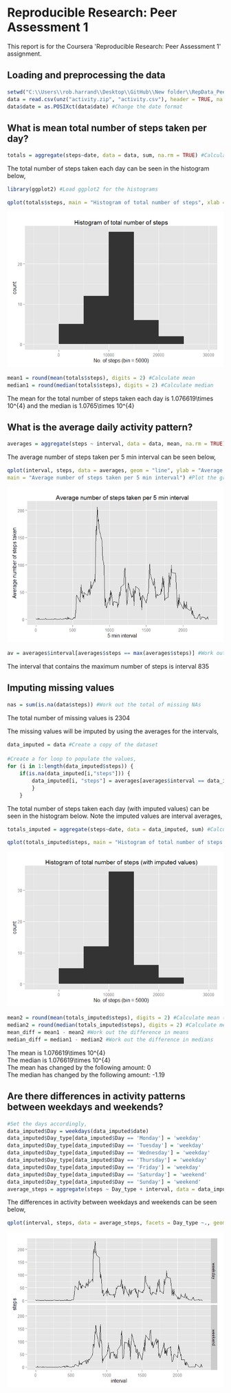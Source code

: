 # Reproducible Research: Peer Assessment 1

This report is for the Coursera 'Reproducible Research: Peer Assessment 1' assignment.

## Loading and preprocessing the data

```r
setwd("C:\\Users\\rob.harrand\\Desktop\\GitHub\\New folder\\RepData_PeerAssessment1") #Set the working directory
data = read.csv(unz("activity.zip", "activity.csv"), header = TRUE, na.strings = "NA") #Read in the data
data$date = as.POSIXct(data$date) #Change the date format
```

## What is mean total number of steps taken per day?


```r
totals = aggregate(steps~date, data = data, sum, na.rm = TRUE) #Calculate values for histogram
```

The total number of steps taken each day can be seen in the histogram below,


```r
library(ggplot2) #Load ggplot2 for the histograms
```


```r
qplot(totals$steps, main = "Histogram of total number of steps", xlab = "No. of steps (bin = 5000)", bin = 5000) #Plot the histogram
```

![](PA1_template_files/figure-html/unnamed-chunk-4-1.png) 


```r
mean1 = round(mean(totals$steps), digits = 2) #Calculate mean
median1 = round(median(totals$steps), digits = 2) #Calculate median
```

The mean for the total number of steps taken each day is 1.076619\times 10^{4} and the median is 1.0765\times 10^{4}


## What is the average daily activity pattern?


```r
averages = aggregate(steps ~ interval, data = data, mean, na.rm = TRUE) #Calculate averages
```

The average number of steps taken per 5 min interval can be seen below,


```r
qplot(interval, steps, data = averages, geom = "line", ylab = "Average number of steps taken", xlab = "5 min interval",
main = "Average number of steps taken per 5 min interval") #Plot the graph
```

![](PA1_template_files/figure-html/unnamed-chunk-7-1.png) 


```r
av = averages$interval[averages$steps == max(averages$steps)] #Work out which interval has the maximum number
```

The interval that contains the maximum number of steps is interval 835


## Imputing missing values


```r
nas = sum(is.na(data$steps)) #Work out the total of missing NAs
```

The total number of missing values is 2304

The missing values will be imputed by using the averages for the intervals,


```r
data_imputed = data #Create a copy of the dataset

#Create a for loop to populate the values,
for (i in 1:length(data_imputed$steps)) {
    if(is.na(data_imputed[i,"steps"])) {
        data_imputed[i, "steps"] = averages[averages$interval == data_imputed[i, "interval"], "steps"]
        }
    }
```

The total number of steps taken each day (with imputed values) can be seen in the histogram below. Note the imputed values are interval averages,



```r
totals_imputed = aggregate(steps~date, data = data_imputed, sum) #Calculate values for histogram
```


```r
qplot(totals_imputed$steps, main = "Histogram of total number of steps (with imputed values)", xlab = "No. of steps (bin = 5000)", bin = 5000) #Plot the histogram
```

![](PA1_template_files/figure-html/unnamed-chunk-12-1.png) 


```r
mean2 = round(mean(totals_imputed$steps), digits = 2) #Calculate mean (with imputed values)
median2 = round(median(totals_imputed$steps), digits = 2) #Calculate median (with imputed values)
mean_diff = mean1 - mean2 #Work out the difference in means
median_diff = median1 - median2 #Work out the difference in medians
```

The mean is 1.076619\times 10^{4}  
The median is 1.076619\times 10^{4}  
The mean has changed by the following amount: 0  
The median has changed by the following amount: -1.19

## Are there differences in activity patterns between weekdays and weekends?


```r
#Set the days accordingly,
data_imputed$Day = weekdays(data_imputed$date)
data_imputed$Day_type[data_imputed$Day == 'Monday'] = 'weekday'
data_imputed$Day_type[data_imputed$Day == 'Tuesday'] = 'weekday'
data_imputed$Day_type[data_imputed$Day == 'Wednesday'] = 'weekday'
data_imputed$Day_type[data_imputed$Day == 'Thursday'] = 'weekday'
data_imputed$Day_type[data_imputed$Day == 'Friday'] = 'weekday'
data_imputed$Day_type[data_imputed$Day == 'Saturday'] = 'weekend'
data_imputed$Day_type[data_imputed$Day == 'Sunday'] = 'weekend'
average_steps = aggregate(steps ~ Day_type + interval, data = data_imputed, mean)
```

The differences in activity between weekdays and weekends can be seen below,


```r
qplot(interval, steps, data = average_steps, facets = Day_type ~., geom = "line") #Plot the graph
```

![](PA1_template_files/figure-html/unnamed-chunk-15-1.png) 


